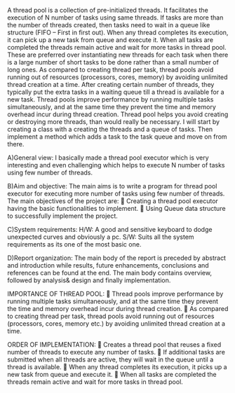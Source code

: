 A thread pool is a collection of pre-initialized threads. It facilitates the execution of
N number of tasks using same threads. If tasks are more than the number of
threads created, then tasks need to wait in a queue like structure (FIFO – First in
first out). When any thread completes its execution, it can pick up a new task from
queue and execute it. When all tasks are completed the threads remain active and
wait for more tasks in thread pool. These are preferred over instantiating new
threads for each task when there is a large number of short tasks to be done rather
than a small number of long ones. As compared to creating thread per task, thread
pools avoid running out of resources (processors, cores, memory) by avoiding
unlimited thread creation at a time. After creating certain number of threads, they
typically put the extra tasks in a waiting queue till a thread is available for a new
task. Thread pools improve performance by running multiple tasks simultaneously,
and at the same time they prevent the time and memory overhead incur during
thread creation. Thread pool helps you avoid creating or destroying more threads,
than would really be necessary. I will start by creating a class with a creating the
threads and a queue of tasks. Then implement a method which adds a task to the
task queue and move on from there.

A)General view: I basically made a thread pool executor which is very
interesting and even challenging which helps to execute N number of tasks
using few number of threads.

B)Aim and objective: The main aims is to write a program for thread pool
executor for executing more number of tasks using few number of threads.
The main objectives of the project are:
 Creating a thread pool executor having the basic functionalities to
implement.
 Using Queue data structure to successfully implement the project.

C)System requirements:
H/W: A good and sensitive keyboard to dodge unexpected curves
and obviously a pc.
S/W: Suits all the system requirements as its one of the most basic
one.

 D)Report organization:
The main body of the report is preceded by abstract and introduction while
results, future enhancements, conclusions and references can be found at the
end. The main body contains overview, followed by analysis& design and
finally implementation.

IMPORTANCE OF THREAD POOL:
 Thread pools improve performance by running multiple tasks
simultaneously, and at the same time they prevent the time and memory
overhead incur during thread creation.
 As compared to creating thread per task, thread pools avoid running out of
resources (processors, cores, memory etc.) by avoiding unlimited thread
creation at a time.

ORDER OF IMPLEMENTATION:
 Creates a thread pool that reuses a fixed number of threads to execute any
number of tasks.
 If additional tasks are submitted when all threads are active, they will wait in
the queue until a thread is available.
 When any thread completes its execution, it picks up a new task from queue
and execute it.
 When all tasks are completed the threads remain active and wait for more
tasks in thread pool.
